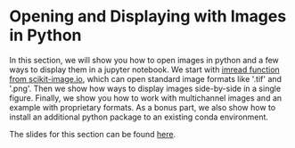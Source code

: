 # Opening and Displaying with Images in Python

In this section, we will show you how to open images in python and a few ways to display them in a jupyter notebook. We start with [imread function from scikit-image.io](https://scikit-image.org/docs/stable/api/skimage.io.html#skimage.io.imread), which can open standard image formats like '.tif' and '.png'. Then we show how ways to display images side-by-side in a single figure. Finally, we show you how to work with multichannel images and an example with proprietary formats. As a bonus part, we also show how to install an additional python package to an existing conda environment.

The slides for this section can be found [here](https://github.com/BiAPoL/Image-data-science-with-Python-and-Napari-EPFL2022/raw/main/docs/day1w_Working_with_Images/Reading%20and%20Visualizing%20Images.pdf).
